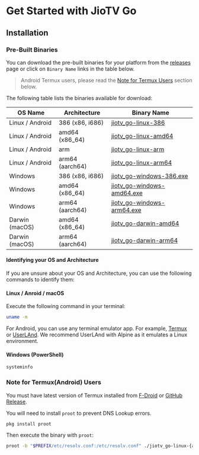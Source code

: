 # Get Started with JioTV Go

## Installation

### Pre-Built Binaries

You can download the pre-built binaries for your platform from the [releases](https://github.com/rabilrbl/jiotv-go/releases) page or click on `Binary Name` links in the table below.

> Android Termux users, please read the [Note for Termux Users](#note-for-termuxandroid-users) section below.

<!-- Generate a detail note for android users, to have termux downloaded from fdroid and playstore version is outdated. And to prevent DNS loopup error in termux Install proot and execute -->


The following table lists the binaries available for download:

| OS Name                      | Architecture  | Binary Name                        |
| ---------------------------- | ------------- | ----------------------------------- |
| Linux / Android                        | 386 (x86, i686)           | [jiotv_go-linux-386](https://github.com/rabilrbl/jiotv_go/releases/latest/download/jiotv_go-linux-386)                  |
| Linux / Android                        | amd64 (x86_64)        | [jiotv_go-linux-amd64](https://github.com/rabilrbl/jiotv_go/releases/latest/download/jiotv_go-linux-amd64)                |
| Linux / Android                        | arm           | [jiotv_go-linux-arm](https://github.com/rabilrbl/jiotv_go/releases/latest/download/jiotv_go-linux-arm)                  |
| Linux / Android                        | arm64 (aarch64)        | [jiotv_go-linux-arm64](https://github.com/rabilrbl/jiotv_go/releases/latest/download/jiotv_go-linux-arm64)                |
| Windows                      | 386 (x86, i686)  | [jiotv_go-windows-386.exe](https://github.com/rabilrbl/jiotv_go/releases/latest/download/jiotv_go-windows-386.exe)            |
| Windows                      | amd64 (x86_64)| [jiotv_go-windows-amd64.exe](https://github.com/rabilrbl/jiotv_go/releases/latest/download/jiotv_go-windows-amd64.exe)          |
| Windows                      | arm64 (aarch64)         | [jiotv_go-windows-arm64.exe](https://github.com/rabilrbl/jiotv_go/releases/latest/download/jiotv_go-windows-arm64.exe)          |
| Darwin (macOS)               | amd64 (x86_64)       | [jiotv_go-darwin-amd64](https://github.com/rabilrbl/jiotv_go/releases/latest/download/jiotv_go-darwin-amd64)               |
| Darwin (macOS)               | arm64 (aarch64)        | [jiotv_go-darwin-arm64](https://github.com/rabilrbl/jiotv_go/releases/latest/download/jiotv_go-darwin-arm64)               |


#### Identifying your OS and Architecture

If you are unsure about your OS and Architecture, you can use the following commands to identify them:

#### Linux / Anroid / macOS

Execute the following command in your terminal:

```bash
uname -m
```

For Android, you can use any terminal emulator app. For example, [Termux](https://f-droid.org/en/packages/com.termux/) or [UserLAnd](https://f-droid.org/en/packages/tech.ula/). We recommend UserLAnd with Alpine as it emulates a Linux environment.


#### Windows (PowerShell)

```powershell
systeminfo
```

### Note for Termux(Android) Users

You must have latest version of Termux installed from [F-Droid](https://f-droid.org/en/packages/com.termux/) or [GitHub Release](https://github.com/termux/termux-app/releases/latest).

You will need to install `proot` to prevent DNS Lookup errors.

```bash
pkg install proot
```

Then execute the binary with `proot`:

```bash
proot -b "$PREFIX/etc/resolv.conf:/etc/resolv.conf" ./jiotv_go-linux-{arch} [commands]
```